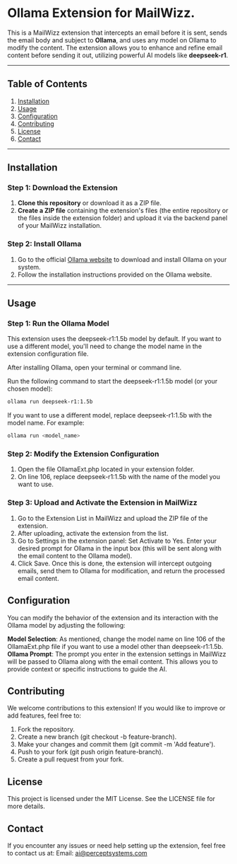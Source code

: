 # Ollama Extension for MailWizz.

This is a MailWizz extension that intercepts an email before it is sent, sends the email body and subject to **Ollama**, and uses any model on Ollama to modify the content. The extension allows you to enhance and refine email content before sending it out, utilizing powerful AI models like **deepseek-r1**.

---

## Table of Contents
1. [Installation](#installation)
2. [Usage](#usage)
3. [Configuration](#configuration)
4. [Contributing](#contributing)
5. [License](#license)
6. [Contact](#contact)

---
## Installation

### Step 1: Download the Extension
1. **Clone this repository** or download it as a ZIP file.
2. **Create a ZIP file** containing the extension's files (the entire repository or the files inside the extension folder) and upload it via the backend panel of your MailWizz installation.

### Step 2: Install Ollama
1. Go to the official [Ollama website](https://ollama.com/download) to download and install Ollama on your system.
2. Follow the installation instructions provided on the Ollama website.

---
## Usage
### Step 1: Run the Ollama Model
This extension uses the deepseek-r1:1.5b model by default. If you want to use a different model, you'll need to change the model name in the extension configuration file.

After installing Ollama, open your terminal or command line.

Run the following command to start the deepseek-r1:1.5b model (or your chosen model):

```bash
ollama run deepseek-r1:1.5b
```
If you want to use a different model, replace deepseek-r1:1.5b with the model name. For example:

```bash
ollama run <model_name>
```
### Step 2: Modify the Extension Configuration
1. Open the file OllamaExt.php located in your extension folder.
2. On line 106, replace deepseek-r1:1.5b with the name of the model you want to use.
### Step 3: Upload and Activate the Extension in MailWizz
1. Go to the Extension List in MailWizz and upload the ZIP file of the extension.
2. After uploading, activate the extension from the list.
3. Go to Settings in the extension panel:
   Set Activate to Yes.
   Enter your desired prompt for Ollama in the input box (this will be sent along with the email content to the Ollama model).
4. Click Save.
Once this is done, the extension will intercept outgoing emails, send them to Ollama for modification, and return the processed email content.

## Configuration
You can modify the behavior of the extension and its interaction with the Ollama model by adjusting the following:

   **Model Selection**: As mentioned, change the model name on line 106 of the OllamaExt.php file if you want to use a model other than deepseek-r1:1.5b.
   **Ollama Prompt**: The prompt you enter in the extension settings in MailWizz will be passed to Ollama along with the email content. This allows you to provide context or specific instructions to guide the AI.

## Contributing
We welcome contributions to this extension! If you would like to improve or add features, feel free to:

1. Fork the repository.
2. Create a new branch (git checkout -b feature-branch).
3. Make your changes and commit them (git commit -m 'Add feature').
4. Push to your fork (git push origin feature-branch).
5. Create a pull request from your fork.

## License
This project is licensed under the MIT License. See the LICENSE file for more details.

## Contact
If you encounter any issues or need help setting up the extension, feel free to contact us at:
Email: ai@perceptsystems.com
